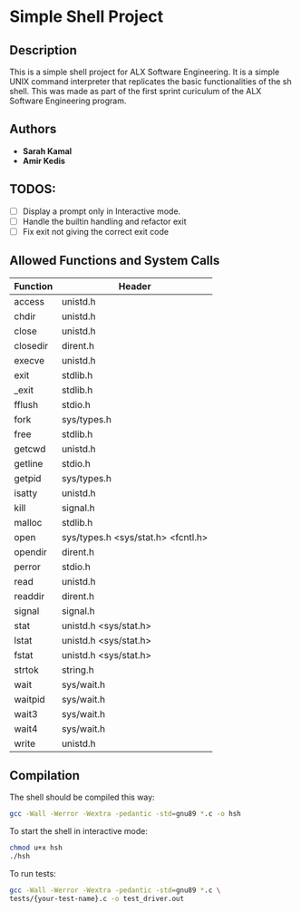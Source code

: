 # Simple Shell Project
## Description
This is a simple shell project for ALX Software Engineering. It is a simple UNIX command interpreter that replicates the basic functionalities of the sh shell. This was made as part of the first sprint curiculum of the ALX Software Engineering program.

## Authors
* **Sarah Kamal** 
* **Amir Kedis** 

## TODOS:
- [ ] Display a prompt only in Interactive mode.
- [ ] Handle the builtin handling and refactor exit
- [ ] Fix exit not giving the correct exit code

## Allowed Functions and System Calls
| Function  | Header        |
|---------- | ------------- |
| access    | unistd.h      | 
| chdir     | unistd.h      | 
| close     | unistd.h      | 
| closedir  | dirent.h      | 
| execve    | unistd.h      | 
| exit      | stdlib.h      | 
| _exit     | stdlib.h      | 
| fflush    | stdio.h       | 
| fork      | sys/types.h   | 
| free      | stdlib.h      | 
| getcwd    | unistd.h      | 
| getline   | stdio.h       | 
| getpid    | sys/types.h   | 
| isatty    | unistd.h      | 
| kill      | signal.h      | 
| malloc    | stdlib.h      | 
| open      |  sys/types.h <sys/stat.h> <fcntl.h> |
| opendir   | dirent.h      |
| perror    | stdio.h       | 
| read      | unistd.h      | 
| readdir   | dirent.h      | 
| signal    | signal.h      | 
| stat      | unistd.h <sys/stat.h> |
| lstat     | unistd.h <sys/stat.h> |
| fstat     | unistd.h <sys/stat.h> |
| strtok    | string.h      | 
| wait      | sys/wait.h    | 
| waitpid   | sys/wait.h    | 
| wait3     | sys/wait.h    | 
| wait4     | sys/wait.h    | 
| write     | unistd.h      | 

## Compilation
The shell should be compiled this way:
```bash
gcc -Wall -Werror -Wextra -pedantic -std=gnu89 *.c -o hsh
```
To start the shell in interactive mode:
```bash
chmod u+x hsh
./hsh
```

To run tests:
```bash
gcc -Wall -Werror -Wextra -pedantic -std=gnu89 *.c \
tests/{your-test-name}.c -o test_driver.out
```

